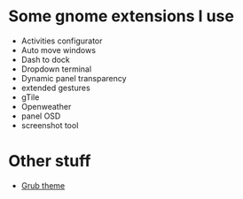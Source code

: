 # Some gnome extensions I use

- Activities configurator
- Auto move windows
- Dash to dock
- Dropdown terminal
- Dynamic panel transparency 
- extended gestures
- gTile
- Openweather
- panel OSD
- screenshot tool

# Other stuff
- [Grub theme](https://github.com/mateosss/matter)
